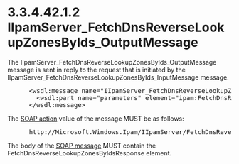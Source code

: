<html dir="LTR" xmlns:mshelp="http://msdn.microsoft.com/mshelp" xmlns:ddue="http://ddue.schemas.microsoft.com/authoring/2003/5" xmlns:xlink="http://www.w3.org/1999/xlink" xmlns:tool="http://www.microsoft.com/tooltip">
 <body>
 <div id="header">
 <h1 class="heading">3.3.4.42.1.2 IIpamServer_FetchDnsReverseLookupZonesByIds_OutputMessage</h1>
 </div>
 <div id="mainSection">
 <div id="mainBody">
 <div id="allHistory" class="saveHistory"></div>
 <div id="sectionSection0" class="section" name="collapseableSection">
 

<p>The
IIpamServer_FetchDnsReverseLookupZonesByIds_OutputMessage message is sent in
reply to the request that is initiated by the IIpamServer_FetchDnsReverseLookupZonesByIds_InputMessage
message.</p>

<dl>
<dd>
<div><pre> &lt;wsdl:message name=&quot;IIpamServer_FetchDnsReverseLookupZonesByIds_OutputMessage&quot;&gt;
   &lt;wsdl:part name=&quot;parameters&quot; element=&quot;ipam:FetchDnsReverseLookupZonesByIdsResponse&quot; /&gt;
 &lt;/wsdl:message&gt;
</pre></div>
</dd></dl>

<p>The <a href="21b4a631-8f28-420f-822f-c5f879d5046e.md#gt_c1358651-96c1-4ce0-8e1f-b0b7a94145e3">SOAP
action</a> value of the message MUST be as follows:</p>

<dl>
<dd>
<div><pre> http://Microsoft.Windows.Ipam/IIpamServer/FetchDnsReverseLookupZonesByIdsResponse
</pre></div>
</dd></dl>

<p>The body of the <a href="21b4a631-8f28-420f-822f-c5f879d5046e.md#gt_96185df3-4677-478c-b239-f72fcf514c59">SOAP message</a> MUST contain
the FetchDnsReverseLookupZonesByIdsResponse element.</p>


 </div>
 </div>
 </div>
 </body>
</html>
